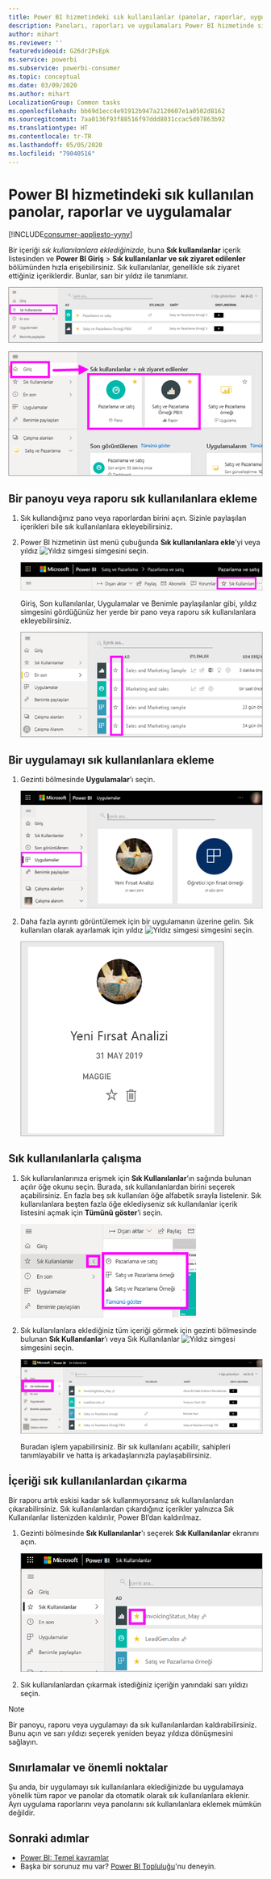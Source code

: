 ```yaml
---
title: Power BI hizmetindeki sık kullanılanlar (panolar, raporlar, uygulamalar)
description: Panoları, raporları ve uygulamaları Power BI hizmetinde sık kullanılanlara eklemeye ilişkin belge
author: mihart
ms.reviewer: ''
featuredvideoid: G26dr2PsEpk
ms.service: powerbi
ms.subservice: powerbi-consumer
ms.topic: conceptual
ms.date: 03/09/2020
ms.author: mihart
LocalizationGroup: Common tasks
ms.openlocfilehash: bb69d1ecc4e91912b947a2120607e1a0502d8162
ms.sourcegitcommit: 7aa0136f93f88516f97ddd8031ccac5d07863b92
ms.translationtype: HT
ms.contentlocale: tr-TR
ms.lasthandoff: 05/05/2020
ms.locfileid: "79040516"
---
```

# <a name="favorite-dashboards-reports-and-apps-in-the-power-bi-service"></a>Power BI hizmetindeki sık kullanılan panolar, raporlar ve uygulamalar

[!INCLUDE[consumer-appliesto-yyny](../includes/consumer-appliesto-yyny.md)]

Bir içeriği *sık kullanılanlara eklediğinizde*, buna **Sık kullanılanlar** içerik listesinden ve **Power BI Giriş** > **Sık kullanılanlar ve sık ziyaret edilenler** bölümünden hızla erişebilirsiniz. Sık kullanılanlar, genellikle sık ziyaret ettiğiniz içeriklerdir. Bunlar, sarı bir yıldız ile tanımlanır.

   ![Sık Kullanılanlar simgesi](./media/end-user-favorite/power-bi-favorite-nav.png)

   ![Sık kullanılanlar + sık ziyaret edilenler simgesi](./media/end-user-favorite/power-bi-home.png)

## <a name="add-a-dashboard-or-report-as-a-favorite"></a>Bir panoyu veya raporu sık kullanılanlara ekleme

1. Sık kullandığınız pano veya raporlardan birini açın. Sizinle paylaşılan içerikleri bile sık kullanılanlara ekleyebilirsiniz.

2. Power BI hizmetinin üst menü çubuğunda **Sık kullanılanlara ekle**’yi veya yıldız ![Yıldız simgesi](./media/end-user-favorite/power-bi-favorite-icon.png) simgesini seçin.
   
   ![Sık kullanılan simgesi](./media/end-user-favorite/power-bi-favorite.png)
   
   Giriş, Son kullanılanlar, Uygulamalar ve Benimle paylaşılanlar gibi, yıldız simgesini gördüğünüz her yerde bir pano veya raporu sık kullanılanlara ekleyebilirsiniz. 
   
   ![Sarı yıldızın bulunduğu pano sekmesi](./media/end-user-favorite/power-bi-recent.png)

## <a name="add-an-app-as-a-favorite"></a>Bir uygulamayı sık kullanılanlara ekleme

1. Gezinti bölmesinde **Uygulamalar**’ı seçin.

   ![Pano](./media/end-user-favorite/power-bi-app.png)

2. Daha fazla ayrıntı görüntülemek için bir uygulamanın üzerine gelin. Sık kullanılan olarak ayarlamak için yıldız ![Yıldız simgesi](./media/end-user-favorite/power-bi-favorite-icon.png) simgesini seçin.
   
   ![Uygulamanın üzerine gelme](./media/end-user-favorite/power-bi-hover-app.png)

## <a name="work-with-favorites"></a>Sık kullanılanlarla çalışma
1. Sık kullanılanlarınıza erişmek için **Sık Kullanılanlar**’ın sağında bulunan açılır öğe okunu seçin. Burada, sık kullanılanlardan birini seçerek açabilirsiniz. En fazla beş sık kullanılan öğe alfabetik sırayla listelenir. Sık kullanılanlara beşten fazla öğe eklediyseniz sık kullanılanlar içerik listesini açmak için **Tümünü göster**’i seçin. 
   
   ![Sık kullanılanlar açılır öğesi](./media/end-user-favorite/power-bi-favorite-flyout.png)
2. Sık kullanılanlara eklediğiniz tüm içeriği görmek için gezinti bölmesinde bulunan **Sık Kullanılanlar**’ı veya Sık Kullanılanlar ![Yıldız simgesi](./media/end-user-favorite/power-bi-favorites-icon.png) simgesini seçin. 
   
    ![Sık Kullanılanlar penceresi](./media/end-user-favorite/power-bi-fav-screen.png)
   
   Buradan işlem yapabilirsiniz. Bir sık kullanılanı açabilir, sahipleri tanımlayabilir ve hatta iş arkadaşlarınızla paylaşabilirsiniz.

## <a name="unfavorite-content"></a>İçeriği sık kullanılanlardan çıkarma
Bir raporu artık eskisi kadar sık kullanmıyorsanız sık kullanılanlardan çıkarabilirsiniz. Sık kullanılanlardan çıkardığınız içerikler yalnızca Sık Kullanılanlar listenizden kaldırılır, Power BI’dan kaldırılmaz.

1. Gezinti bölmesinde **Sık Kullanılanlar**'ı seçerek **Sık Kullanılanlar** ekranını açın.
   
   ![Sık Kullanılanlar ekranı](./media/end-user-favorite/power-bi-un-favorite.png)
2. Sık kullanılanlardan çıkarmak istediğiniz içeriğin yanındaki sarı yıldızı seçin.

> [!NOTE]
> Bir panoyu, raporu veya uygulamayı da sık kullanılanlardan kaldırabilirsiniz. Bunu açın ve sarı yıldızı seçerek yeniden beyaz yıldıza dönüşmesini sağlayın. 
> 
> 
## <a name="limitations-and-considerations"></a>Sınırlamalar ve önemli noktalar
Şu anda, bir uygulamayı sık kullanılanlara eklediğinizde bu uygulamaya yönelik tüm rapor ve panolar da otomatik olarak sık kullanılanlara eklenir. Ayrı uygulama raporlarını veya panolarını sık kullanılanlara eklemek mümkün değildir. 

## <a name="next-steps"></a>Sonraki adımlar
- [Power BI: Temel kavramlar](end-user-basic-concepts.md)
- Başka bir sorunuz mu var? [Power BI Topluluğu](https://community.powerbi.com/)'nu deneyin.


